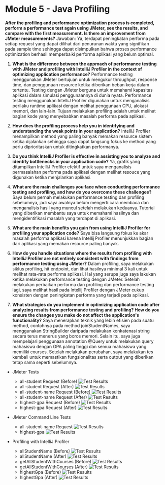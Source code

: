 # Module 5 - Java Profiling #

**After the profiling and performance optimization process is completed, perform a performance test again using JMeter, see the results, and compare with the first measurement. Is there an improvement from JMeter measurements?**
Jawaban: Ya, terdapat peningkatan performa pada setiap request yang dapat dilihat dari penurunan waktu yang signifikan pada sample time sehingga dapat disimpulkan bahwa proses performance optimization berhasil memperbaiki performa aplikasi yang belum optimal.


1.	**What is the difference between the approach of performance testing with JMeter and profiling with IntelliJ Profiler in the context of optimizing application performance?**
      Performance testing menggunakan JMeter bertujuan untuk mengukur throughput, response time, dan penggunaan resource ketika diberikan beban kerja dalam tertentu. Testing dengan JMeter berguna untuk memahami kapasitas aplikasi dalam simulasi penggunaannya di dunia nyata.
      Performance testing menggunakan IntelliJ Profiler digunakan untuk menganalisis perilaku runtime aplikasi dengan melihat penggunaan CPU, alokasi memori, dan lain-lain. Tujuan melakukan profiling adalah untuk melihat bagian kode yang menyebabkan masalah performa pada aplikasi.

2.	**How does the profiling process help you in identifying and understanding the weak points in your application?**
      IntelliJ Profiler menampilkan method yang paling banyak memakan resource sistem ketika dijalankan sehingga saya dapat langsung fokus ke method yang perlu diprioritaskan untuk ditingkatkan performanya.

3.	**Do you think IntelliJ Profiler is effective in assisting you to analyze and identify bottlenecks in your application code?**
      Ya, grafik yang ditampilkan IntelliJ Profiler efektif untuk saya menganalisis permasalahan performa pada aplikasi dengan melihat resouce yang digunakan ketika menjalankan aplikasi.

4.	**What are the main challenges you face when conducting performance testing and profiling, and how do you overcome these challenges?**
      Saya belum pernah melakukan performance testing dan profiling sebelumnya, jadi saya awalnya belum mengerti cara membaca dan menganalisis hasil yang muncul setelah melakukan keduanya. Tutorial yang diberikan membantu saya untuk memahami hasilnya dan mengidentifikasi masalah yang terdapat di aplikasi.

5.	**What are the main benefits you gain from using IntelliJ Profiler for profiling your application code?**
      Saya bisa langsung fokus ke akar masalah performa aplikasi karena Intellij Profiler menunjukkan bagian dari aplikasi yang memakan resource paling banyak.

6.	**How do you handle situations where the results from profiling with IntelliJ Profiler are not entirely consistent with findings from performance testing using JMeter?**
      Dalam profiling, saya melakukan siklus profiling, hit endpoint, dan lihat hasilnya minimal 3 kali untuk melihat rata-rata performa aplikasi. Hal yang serupa juga saya lakukan ketika melakukan performance testing dengan JMeter. Setelah melakukan perbaikan performa dan profiling dan performance testing lagi, saya melihat hasil pada Intellij Profiler dengan JMeter cukup konsisten dengan peningkatan performa yang terjadi pada aplikasi.


7.	**What strategies do you implement in optimizing application code after analyzing results from performance testing and profiling? How do you ensure the changes you make do not affect the application's functionality?**
      Saya menerapkan teknik yang lebih efisien pada suatu method, contohnya pada method joinStudentNames, saya menggunakan StringBuilder daripada melakukan konkatenasi string secara terus menerus yang boros memori. Selain itu, saya juga mempelajari penggunaan annotation @Query untuk melakukan query mahasiswa dengan GPA paling tinggi dan semua mahasiswa yang memiliki courses. Setelah melakukan perubahan, saya melakukan tes kembali untuk memastikan fungsionalitas serta output yang diberikan tetap sama seperti sebelumnya.

* JMeter Tests
  * all-student Request (Before)
    ![Test Results](test-results/0001_before-all-student-request.png)
  * all-student Request (After)
    ![Test Results](test-results/001_after-all-student-request.png)
  * all-student-name Request (Before)
    ![Test Results](test-results/01_before-all-student-name-request.png)
  * all-student-name Request (After)
    ![Test Results](test-results/02_after-all-student-name-request.png)
  * highest-gpa Request (Before)
    ![Test Results](test-results/03_before-highest-gpa-request.png)
  * highest-gpa Request (After)
    ![Test Results](test-results/04_after-highest-gpa-request.png)

* JMeter Command Line Tests
    * all-student-name Request
      ![Test Results](test-results/05_cmdl-all-student-name-request.png)
    * highest-gpa
      ![Test Results](test-results/06_cmdl-highest-gpa-request.png)

* Profiling with IntelliJ Profiler
    * allStudentName (Before)
      ![Test Results](test-results/07_before-allStudentName.png)
    * allStudentName (After)
      ![Test Results](test-results/08_after-allStudentName.png)
    * getAllStudentWithCourses (Before)
      ![Test Results](test-results/09_before-getAllStudentWithCourses.png)
    * getAllStudentWithCourses (After)
      ![Test Results](test-results/10_after-getAllStudentWithCourses.png)
    * highestGpa (Before)
      ![Test Results](test-results/11_before-highestGpa.png)
    * highestGpa (After)
      ![Test Results](test-results/12_after-highestGpa.png)